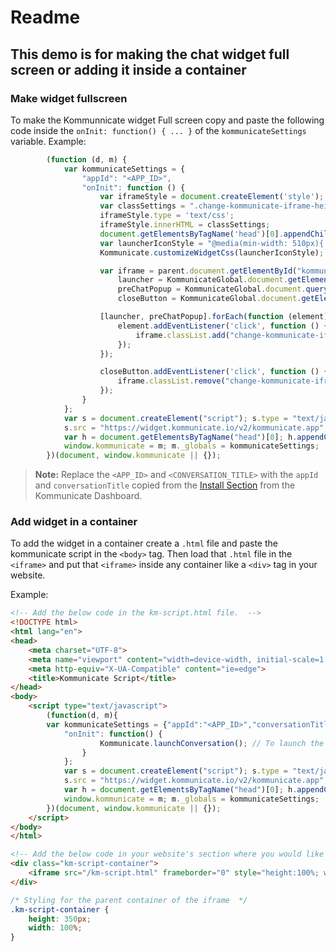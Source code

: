 # Readme

## This demo is for making the chat widget full screen or adding it inside a container


### Make widget fullscreen
To make the Kommunnicate widget Full screen copy and paste the following code inside the `onInit: function() { ... }` of the `kommunicateSettings` variable.
Example:
```javascript
        (function (d, m) {
            var kommunicateSettings = {
                "appId": "<APP_ID>",
                "onInit": function () {
                    var iframeStyle = document.createElement('style');
                    var classSettings = ".change-kommunicate-iframe-height{height:100%!important;width:100%!important;right:0!important;bottom:0!important;max-height: 100%!important;}";
                    iframeStyle.type = 'text/css';
                    iframeStyle.innerHTML = classSettings;
                    document.getElementsByTagName('head')[0].appendChild(iframeStyle);
                    var launcherIconStyle = "@media(min-width: 510px){.mck-sidebox.fade.in,.mck-box .mck-box-sm{width:100%; height:100%;max-height:100%!important;border-radius:0px!important;}.mck-sidebox{right:0!important;bottom:0!important;}}";
                    Kommunicate.customizeWidgetCss(launcherIconStyle);

                    var iframe = parent.document.getElementById("kommunicate-widget-iframe"),
                        launcher = KommunicateGlobal.document.getElementById('mck-sidebox-launcher'),
                        preChatPopup = KommunicateGlobal.document.querySelector('#chat-popup-widget-container .chat-popup-widget-text-wrapper'),
                        closeButton = KommunicateGlobal.document.getElementById('km-chat-widget-close-button');

                    [launcher, preChatPopup].forEach(function (element) {
                        element.addEventListener('click', function () {
                            iframe.classList.add("change-kommunicate-iframe-height");
                        });
                    });

                    closeButton.addEventListener('click', function () {
                        iframe.classList.remove("change-kommunicate-iframe-height");
                    });
                }
            };
            var s = document.createElement("script"); s.type = "text/javascript"; s.async = true;
            s.src = "https://widget.kommunicate.io/v2/kommunicate.app";
            var h = document.getElementsByTagName("head")[0]; h.appendChild(s);
            window.kommunicate = m; m._globals = kommunicateSettings;
        })(document, window.kommunicate || {});

```
> **Note:** Replace the `<APP_ID>` and `<CONVERSATION_TITLE>` with the `appId` and `conversationTitle` copied from the <a href="https://dashboard.kommunicate.io/settings/install" target="_blank">Install Section</a> from the Kommunicate Dashboard.


### Add widget in a container
To add the widget in a container create a `.html` file and paste the kommunicate script in the `<body>` tag. Then load that `.html` file in the `<iframe>` and put that `<iframe>` inside any container like a `<div>` tag in your website.

Example:
```html
<!-- Add the below code in the km-script.html file.  -->
<!DOCTYPE html>
<html lang="en">
<head>
    <meta charset="UTF-8">
    <meta name="viewport" content="width=device-width, initial-scale=1.0">
    <meta http-equiv="X-UA-Compatible" content="ie=edge">
    <title>Kommunicate Script</title>
</head>
<body>
    <script type="text/javascript">
        (function(d, m){
		var kommunicateSettings = {"appId":"<APP_ID>","conversationTitle":"<CONVERSATION_TITLE>"
			"onInit": function() {
	    			Kommunicate.launchConversation(); // To launch the chat widget
	    		}
	    	};
         	var s = document.createElement("script"); s.type = "text/javascript"; s.async = true;
          	s.src = "https://widget.kommunicate.io/v2/kommunicate.app";
          	var h = document.getElementsByTagName("head")[0]; h.appendChild(s);
          	window.kommunicate = m; m._globals = kommunicateSettings;
        })(document, window.kommunicate || {});
    </script>
</body>
</html>
```

```html
<!-- Add the below code in your website's section where you would like to show the chat widget. -->
<div class="km-script-container">
	<iframe src="/km-script.html" frameborder="0" style="height:100%; width:100%;"></iframe>
</div>
```

```css
/* Styling for the parent container of the iframe  */
.km-script-container {
	height: 350px;
	width: 100%;
}
```
